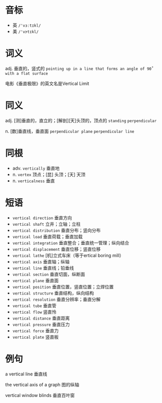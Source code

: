 # 音标

- 英 `/'vɜːtɪkl/`
- 美 `/'vɝtɪkl/`

# 词义

adj. 垂直的，竖式的
`pointing up in a line that forms an angle of 90˚ with a flat surface`



电影《垂直极限》的英文名是Vertical Limit

# 同义

adj. [测]垂直的，直立的；[解剖][天]头顶的，顶点的
`standing` `perpendicular`

n. [数]垂直线，垂直面
`perpendicular plane` `perpendicular line`

# 同根

- adv. `vertically` 垂直地
- n. `vertex` 顶点；[昆] 头顶；[天] 天顶
- n. `verticalness` 垂直

# 短语

- `vertical direction` 垂直方向
- `vertical shaft` 立井；立轴；立柱
- `vertical distribution` 垂直分布；竖向分布
- `vertical load` 垂直荷载；垂直加载
- `vertical integration` 垂直整合；垂直统一管理；纵向结合
- `vertical displacement` 垂直位移；竖直位移
- `vertical lathe` [机]立式车床（等于ertical boring mill）
- `vertical axis` 垂直轴；纵轴
- `vertical line` 垂直线；铅垂线
- `vertical section` 垂直切面，纵断面
- `vertical plane` 垂直面
- `vertical position` 垂直位置，竖直位置；立焊位置
- `vertical structure` 垂直结构，纵向结构
- `vertical resolution` 垂直分辨率；垂直分解
- `vertical tube` 垂直管
- `vertical flow` 竖直怜
- `vertical distance` 垂直距离
- `vertical pressure` 垂直压力
- `vertical force` 垂直力
- `vertical plate` 竖直板

# 例句

a vertical line 
垂直线

the vertical axis of a graph
图的纵轴

vertical window blinds
垂直百叶窗


